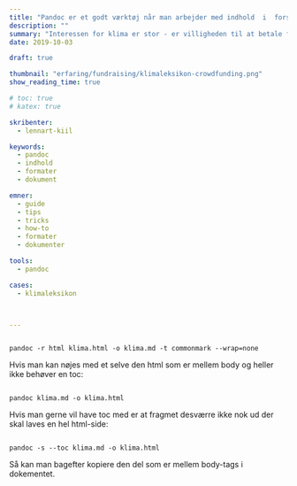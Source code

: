 ```yaml
---
title: "Pandoc er et godt værktøj når man arbejder med indhold  i  forskellige formater"
description: ""
summary: "Interessen for klima er stor - er villigheden til at betale for viden på området det også?"
date: 2019-10-03

draft: true

thumbnail: "erfaring/fundraising/klimaleksikon-crowdfunding.png"
show_reading_time: true

# toc: true
# katex: true

skribenter:
  - lennart-kiil

keywords:
  - pandoc
  - indhold
  - formater
  - dokument

emner:
  - guide
  - tips
  - tricks
  - how-to
  - formater
  - dokumenter

tools:
  - pandoc

cases:
  - klimaleksikon



---
```


```

pandoc -r html klima.html -o klima.md -t commonmark --wrap=none

```



Hvis man kan nøjes med et selve den html som er mellem body og heller ikke behøver en toc:

```

pandoc klima.md -o klima.html

```

Hvis man  gerne vil have toc med er at fragmet desværre ikke nok ud der skal laves en hel html-side:

```

pandoc -s --toc klima.md -o klima.html

```
Så kan  man bagefter kopiere den del som er mellem body-tags i dokementet.
